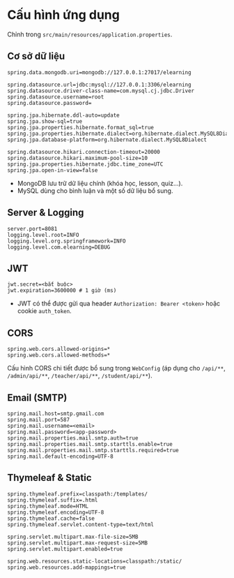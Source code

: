# Cấu hình ứng dụng

Chỉnh trong `src/main/resources/application.properties`.

## Cơ sở dữ liệu
```properties
spring.data.mongodb.uri=mongodb://127.0.0.1:27017/elearning

spring.datasource.url=jdbc:mysql://127.0.0.1:3306/elearning
spring.datasource.driver-class-name=com.mysql.cj.jdbc.Driver
spring.datasource.username=root
spring.datasource.password=

spring.jpa.hibernate.ddl-auto=update
spring.jpa.show-sql=true
spring.jpa.properties.hibernate.format_sql=true
spring.jpa.properties.hibernate.dialect=org.hibernate.dialect.MySQL8Dialect
spring.jpa.database-platform=org.hibernate.dialect.MySQL8Dialect

spring.datasource.hikari.connection-timeout=20000
spring.datasource.hikari.maximum-pool-size=10
spring.jpa.properties.hibernate.jdbc.time_zone=UTC
spring.jpa.open-in-view=false
```
- MongoDB lưu trữ dữ liệu chính (khóa học, lesson, quiz...).
- MySQL dùng cho bình luận và một số dữ liệu bổ sung.

## Server & Logging
```properties
server.port=8081
logging.level.root=INFO
logging.level.org.springframework=INFO
logging.level.com.elearning=DEBUG
```

## JWT
```properties
jwt.secret=<bắt buộc>
jwt.expiration=3600000 # 1 giờ (ms)
```
- JWT có thể được gửi qua header `Authorization: Bearer <token>` hoặc cookie `auth_token`.

## CORS
```properties
spring.web.cors.allowed-origins=*
spring.web.cors.allowed-methods=*
```
Cấu hình CORS chi tiết được bổ sung trong `WebConfig` (áp dụng cho `/api/**`, `/admin/api/**`, `/teacher/api/**`, `/student/api/**`).

## Email (SMTP)
```properties
spring.mail.host=smtp.gmail.com
spring.mail.port=587
spring.mail.username=<email>
spring.mail.password=<app-password>
spring.mail.properties.mail.smtp.auth=true
spring.mail.properties.mail.smtp.starttls.enable=true
spring.mail.properties.mail.smtp.starttls.required=true
spring.mail.default-encoding=UTF-8
```

## Thymeleaf & Static
```properties
spring.thymeleaf.prefix=classpath:/templates/
spring.thymeleaf.suffix=.html
spring.thymeleaf.mode=HTML
spring.thymeleaf.encoding=UTF-8
spring.thymeleaf.cache=false
spring.thymeleaf.servlet.content-type=text/html

spring.servlet.multipart.max-file-size=5MB
spring.servlet.multipart.max-request-size=5MB
spring.servlet.multipart.enabled=true

spring.web.resources.static-locations=classpath:/static/
spring.web.resources.add-mappings=true
```